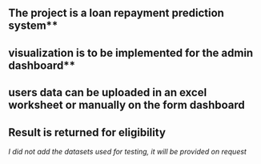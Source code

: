 ## The project is a loan repayment prediction system**
## visualization is to be implemented for the admin dashboard**
## users data can be uploaded in an excel worksheet or manually on the form dashboard
## Result is returned for eligibility
_I did not add the datasets used for testing, it will be provided on request_
